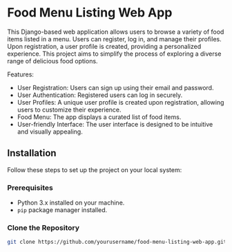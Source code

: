 # Food Menu Listing Web App

This Django-based web application allows users to browse a variety of food items listed in a menu. Users can register, log in, and manage their profiles. Upon registration, a user profile is created, providing a personalized experience. This project aims to simplify the process of exploring a diverse range of delicious food options.

Features:
- User Registration: Users can sign up using their email and password.
- User Authentication: Registered users can log in securely.
- User Profiles: A unique user profile is created upon registration, allowing users to customize their experience.
- Food Menu: The app displays a curated list of food items.
- User-friendly Interface: The user interface is designed to be intuitive and visually appealing.

## Installation

Follow these steps to set up the project on your local system:

### Prerequisites

- Python 3.x installed on your machine.
- `pip` package manager installed.

### Clone the Repository

```bash
git clone https://github.com/yourusername/food-menu-listing-web-app.git
